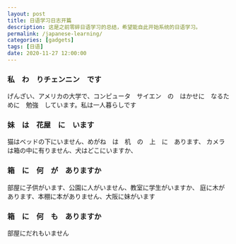 ```yaml
---
layout: post
title: 日语学习日志开篇
description: 这是之前零碎日语学习的总结，希望能自此开始系统的日语学习。
permalink: /japanese-learning/
categories: [gadgets]
tags: [日语]
date: 2020-11-27 12:00:00
--- 
```


### 私　わ　りチェンニン　です

げんざい、アメリカの大学で、コンピュータ　サイエン　の　はかせに　なるために　勉強　しています。私は一人暮らしです

### 妹　は　花屋　に　います

猫はベッドの下にいません、めがね　は　机　の　上　に　あります、
カメラは箱の中に有りません、犬はどこにいますか、

### 箱　に　何　が　ありますか

部屋に子供がいます、公園に人がいません、教室に学生がいますか、
庭に木があります、本棚に本がありません、大阪に妹がいます

### 箱　に　何　も　ありますか

部屋にだれもいません



